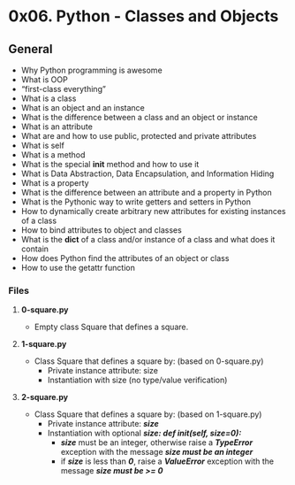 # 0x06. Python - Classes and Objects

## General
   - Why Python programming is awesome
   - What is OOP
   - “first-class everything”
   - What is a class
   - What is an object and an instance
   - What is the difference between a class and an object or instance
   - What is an attribute
   - What are and how to use public, protected and private attributes
   - What is self
   - What is a method
   - What is the special __init__ method and how to use it
   - What is Data Abstraction, Data Encapsulation, and Information Hiding
   - What is a property
   - What is the difference between an attribute and a property in Python
   - What is the Pythonic way to write getters and setters in Python
   - How to dynamically create arbitrary new attributes for existing instances of a class
   - How to bind attributes to object and classes
   - What is the __dict__ of a class and/or instance of a class and what does it contain
   - How does Python find the attributes of an object or class
   - How to use the getattr function

### Files

1. **0-square.py**
   - Empty class Square that defines a square.

2. **1-square.py**
   - Class Square that defines a square by: (based on 0-square.py)
     - Private instance attribute: size
     - Instantiation with size (no type/value verification)

3. **2-square.py**
   - Class Square that defines a square by: (based on 1-square.py)
     - Private instance attribute: ***size***
     - Instantiation with optional ***size: def __init__(self, size=0):***
       - ***size*** must be an integer, otherwise raise a ***TypeError*** exception with the message ***size must be an integer***
       - if ***size*** is less than ***0***, raise a ***ValueError*** exception with the message ***size must be >= 0***

